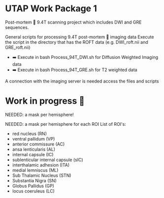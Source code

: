 # UTAP Work Package 1

Post-mortem :brain: 9.4T scanning project which includes DWI and GRE sequences.

General scripts for processing 9.4T post-mortem :brain: imaging data
Execute the script in the directory that has the ROFT data (e.g. DWI_roft.nii and GRE_roft.nii)
- :arrow_right: Execute in bash Process_94T_DWI.sh for Diffusion Weighted Imaging data 
- :arrow_right: Execute in bash Process_94T_GRE.sh for T2 weighted data 

A connection with the imaging server is needed access the files and scripts

# Work in progress :construction:

NEEDED: a mask per hemisphere!

NEEDED: a mask per hemisphere for each ROI
List of ROI's:
- red nucleus (RN)
- ventral pallidum (VP)
- anterior commissure (AC)
- ansa lenticularis (AL)
- internal capsule (IC)
- sublenticular internal capsule (sIC)
- interthalamic adhesion (ITA)
- medial lemniscus (ML)
- Sub Thalamic Nucleus (STN)
- Substantia Nigra (SN)
- Globus Pallidus (GP) 
- locus coeruleus (LC) 
